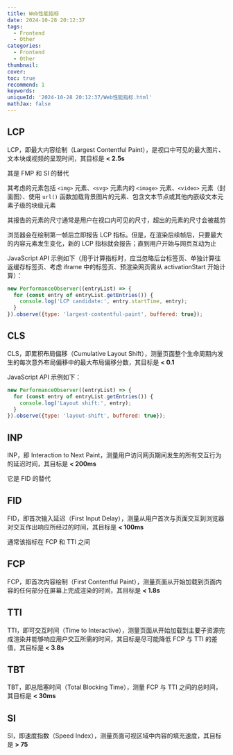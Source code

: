 ```yaml
---
title: Web性能指标
date: 2024-10-28 20:12:37
tags:
  - Frontend
  - Other
categories:
  - Frontend
  - Other
thumbnail:
cover:
toc: true
recommend: 1
keywords:
uniqueId: '2024-10-28 20:12:37/Web性能指标.html'
mathJax: false
---
```


## LCP

LCP，即最大内容绘制（Largest Contentful Paint），是视口中可见的最大图片、文本块或视频的呈现时间，其目标是 **< 2.5s**

其是 FMP 和 SI 的替代

其考虑的元素包括 `<img>` 元素、`<svg>` 元素内的 `<image>` 元素、`<video>` 元素（封面图）、使用 `url()` 函数加载背景图片的元素、包含文本节点或其他内嵌级文本元素子级的块级元素

其报告的元素的尺寸通常是用户在视口内可见的尺寸，超出的元素的尺寸会被裁剪

浏览器会在绘制第一帧后立即报告 LCP 指标。但是，在渲染后续帧后，只要最大的内容元素发生变化，新的 LCP 指标就会报告；直到用户开始与网页互动为止

JavaScript API 示例如下（用于计算指标时，应当忽略后台标签页、单独计算往返缓存标签页、考虑 iframe 中的标签页、预渲染网页需从 activationStart 开始计算）：

```js
new PerformanceObserver((entryList) => {
  for (const entry of entryList.getEntries()) {
    console.log('LCP candidate:', entry.startTime, entry);
  }
}).observe({type: 'largest-contentful-paint', buffered: true});
```

## CLS

CLS，即累积布局偏移（Cumulative Layout Shift），测量页面整个生命周期内发生的每次意外布局偏移中的最大布局偏移分数，其目标是 **< 0.1**

JavaScript API 示例如下：

```js
new PerformanceObserver((entryList) => {
  for (const entry of entryList.getEntries()) {
    console.log('Layout shift:', entry);
  }
}).observe({type: 'layout-shift', buffered: true});
```

## INP

INP，即 Interaction to Next Paint，测量用户访问网页期间发生的所有交互行为的延迟时间，其目标是 **< 200ms**

它是 FID 的替代

## FID

FID，即首次输入延迟（First Input Delay），测量从用户首次与页面交互到浏览器对交互作出响应所经过的时间，其目标是 **< 100ms**

通常该指标在 FCP 和 TTI 之间

## FCP

FCP，即首次内容绘制（First Contentful Paint），测量页面从开始加载到页面内容的任何部分在屏幕上完成渲染的时间，其目标是 **< 1.8s**

## TTI

TTI，即可交互时间（Time to Interactive），测量页面从开始加载到主要子资源完成渲染并能够响应用户交互所需的时间，其目标是尽可能降低 FCP 与 TTI 的差值，其目标是 **< 3.8s**

## TBT

TBT，即总阻塞时间（Total Blocking Time），测量 FCP 与 TTI 之间的总时间，其目标是 **< 30ms**

## SI

SI，即速度指数（Speed Index），测量页面可视区域中内容的填充速度，其目标是 **> 75**
